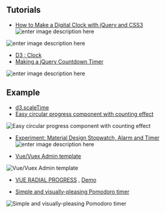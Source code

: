 ## Tutorials

- [How to Make a Digital Clock with jQuery and CSS3](https://tutorialzine.com/2013/06/digital-clock)
![enter image description here](https://tutorialzine.com/media/2013/06/the_dark_theme.jpg)

![enter image description here](https://tutorialzine.com/media/2013/06/the_digits_explained.jpg)

- [D3 : Clock](https://observablehq.com/search?query=clock)
- [Making a jQuery Countdown Timer](https://tutorialzine.com/2011/12/countdown-jquery)

![enter image description here](https://tutorialzine.com/media/2011/12/jquery-countdown-timer.jpg)

## Example

- [d3.scaleTime](https://observablehq.com/@d3/d3-scaletime)
- [Easy circular progress component with counting effect](https://vuejsexamples.com/easy-circular-progress-component-with-counting-effect/)

![Easy circular progress component with counting effect](https://vuejsexamples.com/content/images/2019/11/easy-circular-progress.jpg)

- [Experiment: Material Design Stopwatch, Alarm and Timer](https://tutorialzine.com/2015/04/material-design-stopwatch-alarm-and-timer)
![enter image description here](https://tutorialzine.com/media/2015/04/screen.png)

- [Vue/Vuex Admin template](https://vuejsexamples.com/vue-vuex-admin-template/)

![Vue/Vuex Admin template](https://vuejsexamples.com/content/images/2019/11/k-theme003-vue.jpg)

- [VUE RADIAL PROGRESS](https://github.com/wyzantinc/vue-radial-progress) , [Demo](https://wyzantinc.github.io/vue-radial-progress/)



- [Simple and visually-pleasing Pomodoro timer](https://vuejsexamples.com/simple-and-visually-pleasing-pomodoro-timer/)

![Simple and visually-pleasing Pomodoro timer](https://vuejsexamples.com/content/images/2019/12/pomotroid.jpg)
<!--stackedit_data:
eyJoaXN0b3J5IjpbNzU5MjY4MDMsLTYwNzI3NTc4MSwtMTg2ND
A2NTYzMywtMTE0NjgxOTIyMSwxMTgzMjMzNjE3XX0=
-->